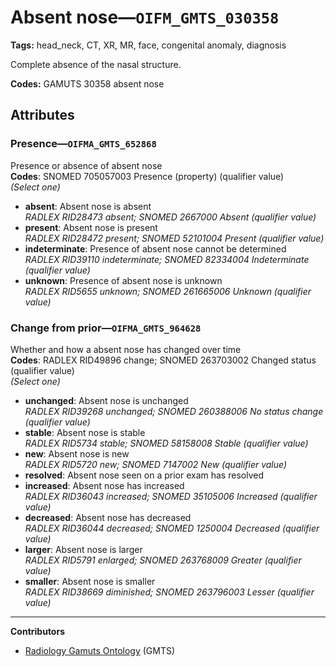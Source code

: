 # Absent nose—`OIFM_GMTS_030358`

**Tags:** head_neck, CT, XR, MR, face, congenital anomaly, diagnosis

Complete absence of the nasal structure.

**Codes:** GAMUTS 30358 absent nose

## Attributes

### Presence—`OIFMA_GMTS_652868`

Presence or absence of absent nose  
**Codes**: SNOMED 705057003 Presence (property) (qualifier value)  
*(Select one)*

- **absent**: Absent nose is absent  
_RADLEX RID28473 absent; SNOMED 2667000 Absent (qualifier value)_
- **present**: Absent nose is present  
_RADLEX RID28472 present; SNOMED 52101004 Present (qualifier value)_
- **indeterminate**: Presence of absent nose cannot be determined  
_RADLEX RID39110 indeterminate; SNOMED 82334004 Indeterminate (qualifier value)_
- **unknown**: Presence of absent nose is unknown  
_RADLEX RID5655 unknown; SNOMED 261665006 Unknown (qualifier value)_

### Change from prior—`OIFMA_GMTS_964628`

Whether and how a absent nose has changed over time  
**Codes**: RADLEX RID49896 change; SNOMED 263703002 Changed status (qualifier value)  
*(Select one)*

- **unchanged**: Absent nose is unchanged  
_RADLEX RID39268 unchanged; SNOMED 260388006 No status change (qualifier value)_
- **stable**: Absent nose is stable  
_RADLEX RID5734 stable; SNOMED 58158008 Stable (qualifier value)_
- **new**: Absent nose is new  
_RADLEX RID5720 new; SNOMED 7147002 New (qualifier value)_
- **resolved**: Absent nose seen on a prior exam has resolved  
- **increased**: Absent nose has increased  
_RADLEX RID36043 increased; SNOMED 35105006 Increased (qualifier value)_
- **decreased**: Absent nose has decreased  
_RADLEX RID36044 decreased; SNOMED 1250004 Decreased (qualifier value)_
- **larger**: Absent nose is larger  
_RADLEX RID5791 enlarged; SNOMED 263768009 Greater (qualifier value)_
- **smaller**: Absent nose is smaller  
_RADLEX RID38669 diminished; SNOMED 263796003 Lesser (qualifier value)_

---

**Contributors**

- [Radiology Gamuts Ontology](https://gamuts.net/) (GMTS)